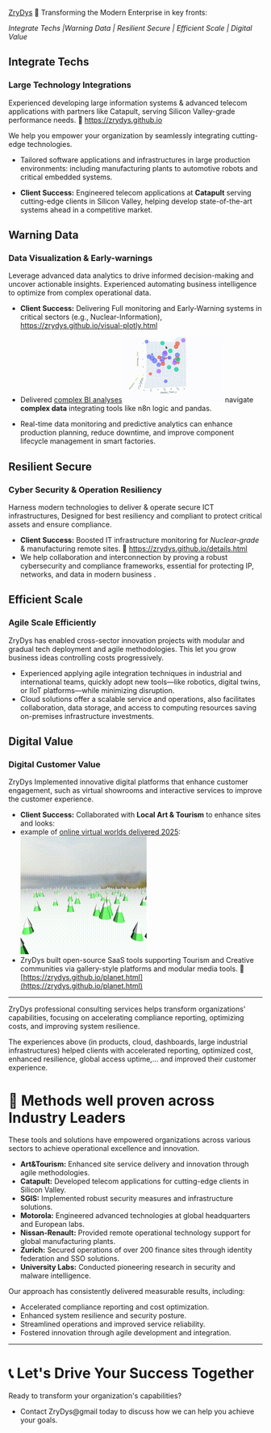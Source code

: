 
 [ZryDys](https://zrydys.github.io) 🚀 Transforming the Modern Enterprise in key fronts: 

*Integrate Techs |Warning Data |  Resilient Secure  | Efficient Scale | Digital Value*
## Integrate Techs

### Large Technology Integrations

Experienced developing large information systems & advanced telecom applications with partners like Catapult, serving Silicon Valley-grade performance needs.  🔗 https://zrydys.github.io  

We help you empower your organization by seamlessly integrating cutting-edge technologies.

* Tailored software applications and infrastructures in large production environments: including manufacturing plants to automotive robots and critical embedded systems.
- **Client Success:** Engineered telecom applications at **Catapult** serving cutting-edge clients in Silicon Valley, helping develop state-of-the-art systems ahead in a competitive market.

## Warning Data 


### Data Visualization & Early-warnings

Leverage advanced data analytics to drive informed decision-making and uncover actionable insights. Experienced automating business intelligence to optimize from complex operational data.  
- **Client Success:** Delivering Full monitoring and Early-Warning systems  in critical sectors (e.g., Nuclear-Information),  https://zrydys.github.io/visual-plotly.html  

- Delivered [complex BI analyses![](anim/bi.gif)](visual-plotly.html) navigate **complex data** integrating tools like n8n logic and pandas.
 - Real-time data monitoring and predictive analytics can enhance production planning, reduce downtime, and improve component lifecycle management in smart factories.  


## Resilient Secure

### Cyber Security & Operation Resiliency

Harness modern technologies to deliver & operate secure ICT infrastructures, Designed for best resiliency and  compliant to protect critical assets and ensure compliance.

- **Client Success:** Boosted IT infrastructure monitoring for _Nuclear-grade_ & manufacturing remote sites. 🔗 https://zrydys.github.io/details.html  
- We help collaboration and interconnection by proving a robust cybersecurity and compliance frameworks, essential for protecting IP, networks, and data in modern business .  

## Efficient Scale

### Agile Scale Efficiently  

 ZryDys has enabled cross-sector innovation projects with modular and gradual tech deployment and agile methodologies.  This let you grow business ideas  controlling costs progressively. 

- Experienced applying agile integration techniques in industrial and international teams, quickly adopt new tools—like robotics, digital twins, or IIoT platforms—while minimizing disruption.  
- Cloud solutions offer a scalable service and operations, also facilitates collaboration, data storage, and access to computing resources saving on-premises infrastructure investments.  

## Digital Value

### Digital Customer Value

ZryDys Implemented innovative digital platforms that enhance customer engagement, such as virtual showrooms and interactive services to improve the customer experience.  
 
- **Client Success:** Collaborated with **Local Art & Tourism** to enhance sites and looks:
- example of [online virtual worlds delivered 2025](planet.html): ![](anim/forest.gif)
- ZryDys built open-source SaaS tools supporting Tourism and Creative communities via gallery-style platforms and modular media tools.  🔗 [https://zrydys.github.io/planet.html](https://zrydys.github.io/planet.html)  


---
ZryDys professional consulting services helps transform organizations' capabilities, focusing on accelerating compliance reporting, optimizing costs, and improving system resilience.  

 
The experiences above (in products, cloud, dashboards, large industrial infrastructures) helped clients with accelerated reporting, optimized cost, enhanced resilience, global access uptime,... and improved their customer experience.  


# 🏢 **Methods well proven across Industry Leaders**

These tools and solutions have empowered organizations across various sectors to achieve operational excellence and innovation.

- **Art&Tourism:** Enhanced site service delivery and innovation through agile methodologies.
- **Catapult:** Developed telecom applications for cutting-edge clients in Silicon Valley.
- **SGIS:** Implemented robust security measures and infrastructure solutions.
- **Motorola:** Engineered advanced technologies at global headquarters and European labs.
- **Nissan-Renault:** Provided remote operational technology support for global manufacturing plants.
- **Zurich:** Secured operations of over 200 finance sites through identity federation and SSO solutions.
- **University Labs:** Conducted pioneering research in security and malware intelligence. 

 
Our approach has consistently delivered measurable results, including:

- Accelerated compliance reporting and cost optimization.
- Enhanced system resilience and security posture.
- Streamlined operations and improved service reliability.
- Fostered innovation through agile development and integration. 

---

# 📞 **Let's Drive Your Success Together**

Ready to transform your organization's capabilities? 

- Contact ZryDys@gmail today to discuss how we can help you achieve your goals.
 